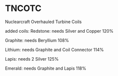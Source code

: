 # TNCOTC
Nuclearcraft Overhauled Turbine Coils

added coils:
Redstone: needs Silver and Copper 120%

Graphite: needs Beryllium 108%

Lithium: needs Graphite and Coil Connector 114%

Lapis: needs 2 Silver 125%

Emerald: needs Graphite and Lapis 118%
